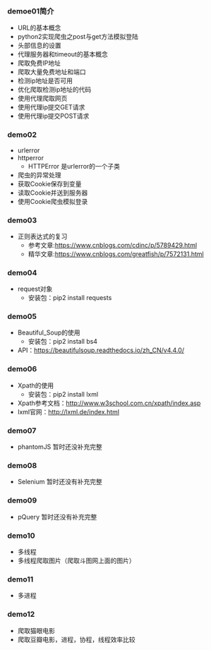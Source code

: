 ### demoe01简介
* URL的基本概念
* python2实现爬虫之post与get方法模拟登陆
* 头部信息的设置
* 代理服务器和timeout的基本概念
* 爬取免费IP地址
* 爬取大量免费地址和端口
* 检测ip地址是否可用
* 优化爬取检测ip地址的代码
* 使用代理爬取网页
* 使用代理ip提交GET请求
* 使用代理ip提交POST请求

### demo02
* urlerror
* httperror
    * HTTPError 是urlerror的一个子类
* 爬虫的异常处理
* 获取Cookie保存到变量
* 读取Cookie并送到服务器
* 使用Cookie爬虫模拟登录

### demo03
* 正则表达式的复习
    * 参考文章:https://www.cnblogs.com/cdinc/p/5789429.html
    * 精华文章:https://www.cnblogs.com/greatfish/p/7572131.html

### demo04
* request对象
    * 安装包：pip2 install requests
    
### demo05
* Beautiful_Soup的使用
    * 安装包：pip2 install bs4
* API：https://beautifulsoup.readthedocs.io/zh_CN/v4.4.0/

### demo06
* Xpath的使用
    * 安装包：pip2 install lxml
* Xpath参考文档：http://www.w3school.com.cn/xpath/index.asp    
* lxml官网：http://lxml.de/index.html

### demo07
* phantomJS  暂时还没补充完整

### demo08
* Selenium  暂时还没有补充完整

### demo09
* pQuery  暂时还没有补充完整

### demo10
* 多线程
* 多线程爬取图片（爬取斗图网上面的图片）

### demo11
* 多进程

### demo12
* 爬取猫眼电影
* 爬取豆瓣电影，进程，协程，线程效率比较
